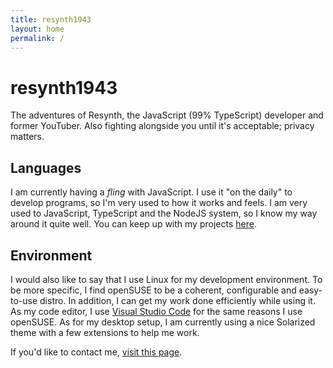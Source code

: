 ```yaml
---
title: resynth1943
layout: home
permalink: /
---
```


# resynth1943

The adventures of Resynth, the JavaScript (99% TypeScript) developer and former YouTuber. Also fighting alongside you until it's acceptable; privacy matters.

## Languages

I am currently having a *fling* with JavaScript. I use it "on the daily" to develop programs, so I'm very used to how it works and feels. I am very used to JavaScript, TypeScript and the NodeJS system, so I know my way around it quite well. You can keep up with my projects [here](https://github.com/resynth1943).

## Environment

I would also like to say that I use Linux for my development environment. To be more specific, I find openSUSE to be a coherent, configurable and easy-to-use distro. In addition, I can get my work done efficiently while using it. As my code editor, I use [Visual Studio Code](https://code.visualstudio.com) for the same reasons I use openSUSE. As for my desktop setup, I am currently using a nice Solarized theme with a few extensions to help me work.

If you'd like to contact me, [visit this page](/reaching-out.html).
